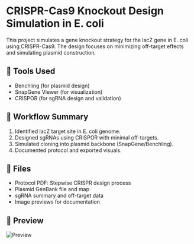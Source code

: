 # CRISPR-Cas9 Knockout Design Simulation in E. coli

This project simulates a gene knockout strategy for the lacZ gene in E. coli using CRISPR-Cas9. The design focuses on minimizing off-target effects and simulating plasmid construction.

## 🔧 Tools Used
- Benchling (for plasmid design)
- SnapGene Viewer (for visualization)
- CRISPOR (for sgRNA design and validation)

## 🧪 Workflow Summary
1. Identified lacZ target site in E. coli genome.
2. Designed sgRNAs using CRISPOR with minimal off-targets.
3. Simulated cloning into plasmid backbone (SnapGene/Benchling).
4. Documented protocol and exported visuals.

## 📁 Files
- Protocol PDF: Stepwise CRISPR design process
- Plasmid GenBank file and map
- sgRNA summary and off-target data
- Image previews for documentation

## 📸 Preview
![Preview](images/plasmid_map_preview.png)

